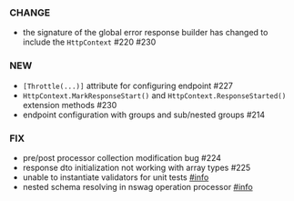 ### CHANGE
- the signature of the global error response builder has changed to include the `HttpContext` #220 #230

### NEW
- `[Throttle(...)]` attribute for configuring endpoint #227
- `HttpContext.MarkResponseStart()` and `HttpContext.ResponseStarted()` extension methods #230
- endpoint configuration with groups and sub/nested groups #214

### FIX
- pre/post processor collection modification bug #224
- response dto initialization not working with array types #225
- unable to instantiate validators for unit tests [#info](https://discord.com/channels/933662816458645504/1017889876521267263)
- nested schema resolving in nswag operation processor [#info](https://discord.com/channels/933662816458645504/1018565805555863572)
